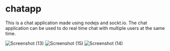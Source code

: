 # chatapp

This is a chat application made using nodejs and sockt.io.
The chat application can be used to do real time chat with multiple users at the same time.

![Screenshot (13)](https://user-images.githubusercontent.com/51224796/95681144-da2cd480-0bfb-11eb-99a2-161452635b50.png)
![Screenshot (15)](https://user-images.githubusercontent.com/51224796/95681146-def18880-0bfb-11eb-88ac-8548e714129a.png)
![Screenshot (14)](https://user-images.githubusercontent.com/51224796/95681149-e0bb4c00-0bfb-11eb-8df3-1b4ff0255a0f.png)
